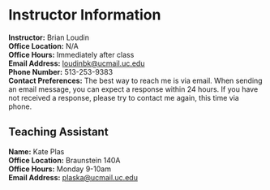 # Instructor Information

**Instructor:** Brian Loudin<br>
**Office Location:** N/A<br>
**Office Hours:** Immediately after class<br>
**Email Address:** [loudinbk@ucmail.uc.edu](mailto:loudinbk@ucmail.uc.edu)<br>
**Phone Number:** 513-253-9383 <br>
**Contact Preferences:** The best way to reach me is via email. When sending an email message, you can expect a response within 24 hours. If you have not received a response, please try to contact me again, this time via phone.<br>

## Teaching Assistant

**Name:** Kate Plas<br>
**Office Location:** Braunstein 140A<br>
**Office Hours:** Monday 9-10am<br>
**Email Address:** [plaska@ucmail.uc.edu](mailto:plaska@ucmail.uc.edu) <br>


